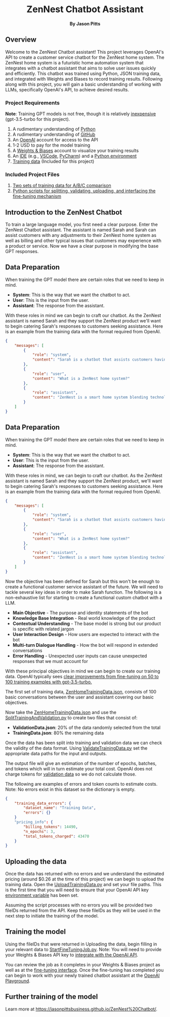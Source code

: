 <h1 style="text-align: center;">ZenNest Chatbot Assistant</h1>
<h4 style="text-align: center;">By Jason Pitts</h4>

## Overview

Welcome to the ZenNest Chatbot assistant! This project leverages OpenAI's API to create a customer service chatbot for the ZenNest home system. The ZenNest home system is a futuristic home automation system that integrates with a chatbot assistant that aims to solve user issues quickly and efficiently. This chatbot was trained using Python, JSON training data, and integrated with Weights and Biases to record training results. Following along with this project, you will gain a basic understanding of working with LLMs, specifically OpenAI's API, to achieve desired results.

### Project Requirements

**Note**: Training GPT models is not free, though it is relatively [inexpensive](https://openai.com/api/pricing/) (gpt-3.5-turbo for this project).

1. A rudimentary understanding of [Python](https://www.python.org/)
2. A rudimentary understanding of [GitHub](https://docs.github.com/en/get-started/start-your-journey/hello-world)
3. An [OpenAI](https://platform.openai.com/docs/overview) account for access to the API
4. 1-2 USD to pay for the model training
5. A [Weights & Biases](https://wandb.ai/site) account to visualize your training results
6. An [IDE](https://www.codecademy.com/article/what-is-an-ide) (e.g., [VSCode](https://code.visualstudio.com/), [PyCharm](https://www.jetbrains.com/pycharm/)) and a [Python environment](https://www.python.org/downloads/)
7. [Training data](https://www.cloudfactory.com/training-data-guide) (Included for this project)

### Included Project Files

1. [Two sets of training data for A/B/C comparison](https://github.com/JasonPittsBusiness/ZenNestChatbot/tree/main/Training%20Data)
2. [Python scripts for splitting, validating, uploading, and interfacing the fine-tuning mechanism](https://github.com/JasonPittsBusiness/ZenNestChatbot/tree/main/Scripts)

## Introduction to the ZenNest Chatbot

To train a large language model, you first need a clear purpose. Enter the ZenNest Chatbot assistant. The assistant is named Sarah and Sarah can assist customers with any adjustments to their ZenNest home system as well as billing and other typical issues that customers may experience with a product or service. Now we have a clear purpose in modifying the base GPT responses.

## Data Preparation

When training the GPT model there are certain roles that we need to keep in mind.

- **System**: This is the way that we want the chatbot to act.
- **User**: This is the input from the user.
- **Assistant**: The response from the assistant.

With these roles in mind we can begin to craft our chatbot. As the ZenNest assistant is named Sarah and they support the ZenNest product we'll want to begin catering Sarah's responses to customers seeking assistance. Here is an example from the training data with the format required from OpenAI.

```json
{
    "messages": [
        {
            "role": "system",
            "content": "Sarah is a chatbot that assists customers having trouble with their ZenNest home system."
        },
        {
            "role": "user",
            "content": "What is a ZenNest home system?"
        },
        {
            "role": "assistant",
            "content": "ZenNest is a smart home system blending technology with Zen principles for serene living. It offers security, energy management, and personalized settings for a harmonious home environment."
        }
    ]
}
```

## Data Preparation

When training the GPT model there are certain roles that we need to keep in mind.

- **System**: This is the way that we want the chatbot to act.
- **User**: This is the input from the user.
- **Assistant**: The response from the assistant.

With these roles in mind, we can begin to craft our chatbot. As the ZenNest assistant is named Sarah and they support the ZenNest product, we'll want to begin catering Sarah's responses to customers seeking assistance. Here is an example from the training data with the format required from OpenAI.

```json
{
    "messages": [
        {
            "role": "system",
            "content": "Sarah is a chatbot that assists customers having trouble with their ZenNest home system."
        },
        {
            "role": "user",
            "content": "What is a ZenNest home system?"
        },
        {
            "role": "assistant",
            "content": "ZenNest is a smart home system blending technology with Zen principles for serene living. It offers security, energy management, and personalized settings for a harmonious home environment."
        }
    ]
}
```

Now the objective has been defined for Sarah but this won't be enough to create a functional customer service assistant of the future. We will need to tackle several key ideas in order to make Sarah function. The following is a non-exhaustive list for starting to create a functional custom chatbot with a LLM.

- **Main Objective** - The purpose and identity statements of the bot
- **Knowledge Base Integration** - Real world knowledge of the product
- **Contextual Understanding** - The base model is strong but our product is specific with related jargon
- **User Interaction Design** - How users are expected to interact with the bot
- **Multi-turn Dialogue Handling** - How the bot will respond in extended conversations
- **Error Handling** - Unexpected user inputs can cause unexpected responses that we must account for

With these principal objectives in mind we can begin to create our training data. OpenAI typically sees [clear improvements from fine-tuning on 50 to 100 training examples with gpt-3.5-turbo.](https://platform.openai.com/docs/guides/fine-tuning/preparing-your-dataset)

The first set of training data, [ZenHomeTrainingData.json](https://github.com/JasonPittsBusiness/ZenNestChatbot/blob/main/Training%20Data/ZenHomeTrainingData.json), consists of 100 basic conversations between the user and assistant covering our basic objectives.

Now take the [ZenHomeTrainingData.json](https://github.com/JasonPittsBusiness/ZenNestChatbot/blob/main/Training%20Data/ZenHomeTrainingData.json) and use the [SplitTrainingAndValidation.py](https://github.com/JasonPittsBusiness/ZenNestChatbot/blob/main/Scripts/SplitTrainingAndValidationData.py) to create two files that consist of:
- **ValidationData.json**: 20% of the data randomly selected from the total
- **TrainingData.json**: 80% the remaining data 

Once the data has been split into training and validation data we can check the validity of the data format. Using [ValidateTrainingData.py](https://github.com/JasonPittsBusiness/ZenNestChatbot/blob/main/Scripts/ValidateTrainingData.py) set the appropriate data paths for the input and outputs.

The output file will give an estimation of the number of epochs, batches, and tokens which will in turn estimate your total cost. OpenAI does not charge tokens for [validation data](https://platform.openai.com/docs/guides/fine-tuning/preparing-your-dataset) so we do not calculate those.

The following are examples of errors and token counts to estimate costs. Note: No errors exist in this dataset so the dictionary is empty.

```json
{
    "training_data_errors": {
        "dataset_name": "Training Data",
        "errors": {}
    }
    "pricing_info": {
        "billing_tokens": 14490,
        "n_epochs": 3,
        "total_tokens_charged": 43470
    }
}
```

## Uploading the data

Once the data has returned with no errors and we understand the estimated pricing (around $0.26 at the time of this project) we can begin to upload the training data. Open the [UploadTrainingData.py](https://github.com/JasonPittsBusiness/ZenNestChatbot/blob/main/Scripts/UploadTrainingData.py) and set your file paths. This is the first time that you will need to ensure that your OpenAI API key [environment variable](https://github.com/JasonPittsBusiness/ZenNestChatbot/blob/main/ExampleEnv.txt) has been set.

Assuming the script processes with no errors you will be provided two fileIDs returned from the API. Keep these fileIDs as they will be used in the next step to initiate the training of the model.

## Training the model

Using the fileIDs that were returned in Uploading the data, begin filling in your relevant data to [StartFineTuningJob.py](https://github.com/JasonPittsBusiness/ZenNestChatbot/blob/main/Scripts/StartFineTuningJob.py). Note: You will need to provide your Weights & Biases API key to [integrate with the OpenAI API](https://platform.openai.com/docs/guides/fine-tuning/fine-tuning-integrations).

You can review the job as it completes in your Weights & Biases project as well as at the [fine-tuning interface](https://platform.openai.com/finetune). Once the fine-tuning has completed you can begin to work with your newly trained chatbot assistant at the [OpenAI Playground](https://platform.openai.com/playground).

## Further training of the model



Learn more at https://jasonpittsbusiness.github.io/ZenNest%20Chatbot/.
